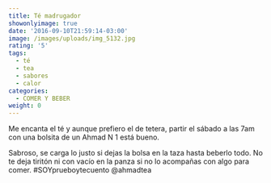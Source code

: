 ```yaml
---
title: Té madrugador
showonlyimage: true
date: '2016-09-10T21:59:14-03:00'
image: /images/uploads/img_5132.jpg
rating: '5'
tags:
  - té
  - tea
  - sabores
  - calor
categories:
  - COMER Y BEBER
weight: 0
---
```

Me encanta el té y aunque prefiero el de tetera, partir el sábado a las 7am con una bolsita de un Ahmad N 1 está bueno. 

<!--more-->

Sabroso, se carga lo justo si dejas la bolsa en la taza hasta beberlo todo. No te deja tiritón ni con vacío en la panza si no lo acompañas con algo para comer. #SOYprueboytecuento @ahmadtea
